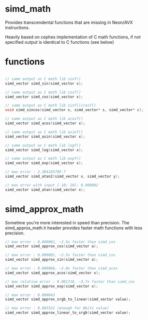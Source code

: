 # simd_math

Provides transcendental functions that are missing in Neon/AVX instructions.

Heavily based on cephes implementation of C math functions, if not specified output is identical to C functions (see below)

# functions

```C

// same output as C math lib sinf()
simd_vector simd_sin(simd_vector x);

// same output as C math lib cosf()
simd_vector simd_cos(simd_vector x);

// same output as C math lib sinf()/cosf()
void simd_sincos(simd_vector x, simd_vector* s, simd_vector* c);

// same output as C math lib acosf()
simd_vector simd_acos(simd_vector x);

// same output as C math lib asinf() 
simd_vector simd_asin(simd_vector x);

// same output as C math lib logf()
simd_vector simd_log(simd_vector x);

// same output as C math lib expf()
simd_vector simd_exp(simd_vector x);
```

```C
// max error : 2.38418579E-7
simd_vector simd_atan2(simd_vector x, simd_vector y);

// max error with input [-10; 10]: 0.000002
simd_vector simd_atan(simd_vector x); 
```

# simd_approx_math

Sometime you're more interested in speed than precision. The simd_approx_math.h header provides faster math functions with less precision.

```C
// max error : 0.000001, ~2.5x faster than simd_cos
simd_vector simd_approx_cos(simd_vector a);

// max error : 0.000001, ~2.5x faster than simd_cos
simd_vector simd_approx_sin(simd_vector a);

// max error : 0.000068, ~2.8x faster than simd_acos
simd_vector simd_approx_acos(simd_vector x);

// max relative error : 0.001726, ~3.7x faster than simd_cos
simd_vector simd_approx_exp(simd_vector x);

// max error : 0.000043
simd_vector simd_approx_srgb_to_linear(simd_vector value);

// max error : 0.003322 (enough for 8bits value)
simd_vector simd_approx_linear_to_srgb(simd_vector value); 
```
